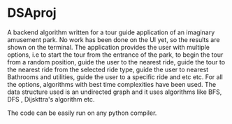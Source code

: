 # DSAproj

A backend algorithm written for a tour guide application of an imaginary amusement park. No work has been done on the UI yet, so the results are shown on the terminal.
The application provides the user with multiple options, i.e to start the tour from the entrance of the park, to begin the tour from a random position, guide the user to the nearest ride, guide the tour to the nearest ride from the selected ride type, guide the user to nearest Bathrooms and utilities, guide the user to a specific ride and etc etc. For all the options, algorithms with best time complexities have been used. The data structure used is an undirected graph and it uses algorithms like BFS, DFS , Dijskttra's algorithm etc.

The code can be easily run on any python compiler.
